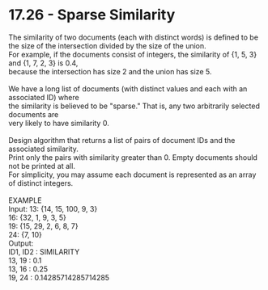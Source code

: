 # 17.26 - Sparse Similarity

The similarity of two documents (each with distinct words) is defined to be\
the size of the intersection divided by the size of the union.\
For example, if the documents consist of integers, the similarity of {1, 5, 3} and {1, 7, 2, 3} is 0.4,\
because the intersection has size 2 and the union has size 5.\
\
We have a long list of documents (with distinct values and each with an associated ID) where\
the similarity is believed to be "sparse." That is, any two arbitrarily selected documents are\
very likely to have similarity 0.\
\
Design algorithm that returns a list of pairs of document IDs and the associated similarity.\
Print only the pairs with similarity greater than 0. Empty documents should not be printed at all.\
For simplicity, you may assume each document is represented as an array of distinct integers.\
\
EXAMPLE\
Input: 13: {14, 15, 100, 9, 3}\
&#x20;          16: {32, 1, 9, 3, 5}\
&#x20;          19: {15, 29, 2, 6, 8, 7}\
&#x20;          24: {7, 10}\
Output:\
&#x20;          ID1, ID2 : SIMILARITY \
&#x20;          13, 19 : 0.1\
&#x20;          13, 16 : 0.25  \
&#x20;          19, 24 : 0.14285714285714285

